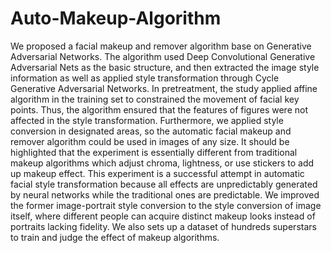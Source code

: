 # Auto-Makeup-Algorithm
We proposed a facial makeup and remover algorithm base on Generative Adversarial Networks. The algorithm used Deep Convolutional Generative Adversarial Nets as the basic structure, and then extracted the image style information as well as applied style transformation through Cycle Generative Adversarial Networks. In pretreatment, the study applied affine algorithm in the training set to constrained the movement of facial key points. Thus, the algorithm ensured that the features of figures were not affected in the style transformation. Furthermore, we applied style conversion in designated areas, so the automatic facial makeup and remover algorithm could be used in images of any size. It should be highlighted that the experiment is essentially different from traditional makeup algorithms which adjust chroma, lightness, or use stickers to add up makeup effect. This experiment is a successful attempt in automatic facial style transformation because all effects are unpredictably generated by neural networks while the traditional ones are predictable. We improved the former image-portrait style conversion to the style conversion of image itself, where different people can acquire distinct makeup looks instead of portraits lacking fidelity. We also sets up a dataset of hundreds superstars to train and judge the effect of makeup algorithms.
